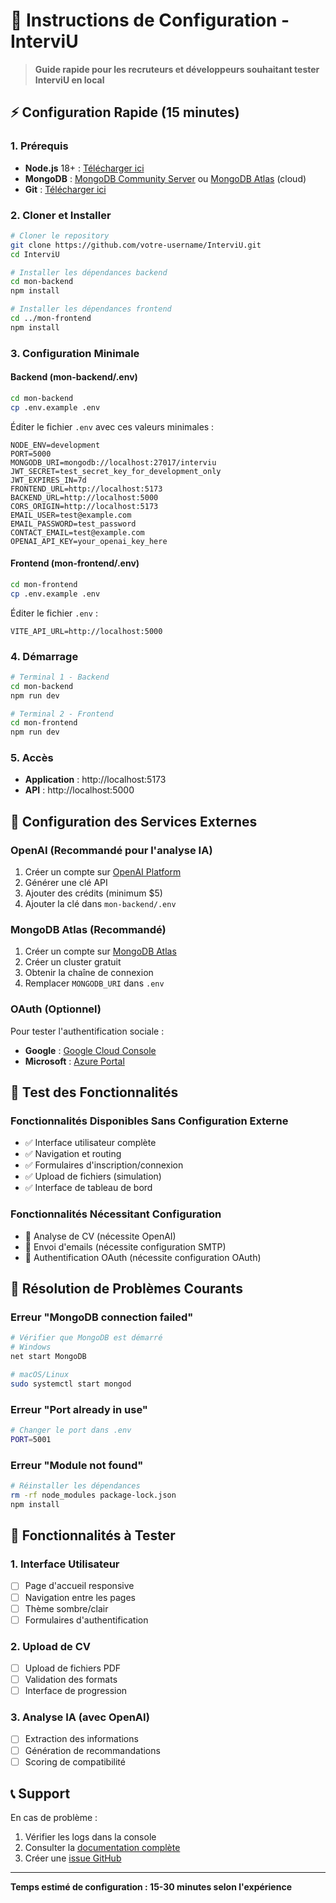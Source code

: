 # 🚀 Instructions de Configuration - InterviU

> **Guide rapide pour les recruteurs et développeurs souhaitant tester InterviU en local**

## ⚡ Configuration Rapide (15 minutes)

### 1. Prérequis
- **Node.js** 18+ : [Télécharger ici](https://nodejs.org/)
- **MongoDB** : [MongoDB Community Server](https://www.mongodb.com/try/download/community) ou [MongoDB Atlas](https://www.mongodb.com/atlas) (cloud)
- **Git** : [Télécharger ici](https://git-scm.com/)

### 2. Cloner et Installer
```bash
# Cloner le repository
git clone https://github.com/votre-username/InterviU.git
cd InterviU

# Installer les dépendances backend
cd mon-backend
npm install

# Installer les dépendances frontend
cd ../mon-frontend
npm install
```

### 3. Configuration Minimale

#### Backend (mon-backend/.env)
```bash
cd mon-backend
cp .env.example .env
```

Éditer le fichier `.env` avec ces valeurs minimales :
```env
NODE_ENV=development
PORT=5000
MONGODB_URI=mongodb://localhost:27017/interviu
JWT_SECRET=test_secret_key_for_development_only
JWT_EXPIRES_IN=7d
FRONTEND_URL=http://localhost:5173
BACKEND_URL=http://localhost:5000
CORS_ORIGIN=http://localhost:5173
EMAIL_USER=test@example.com
EMAIL_PASSWORD=test_password
CONTACT_EMAIL=test@example.com
OPENAI_API_KEY=your_openai_key_here
```

#### Frontend (mon-frontend/.env)
```bash
cd mon-frontend
cp .env.example .env
```

Éditer le fichier `.env` :
```env
VITE_API_URL=http://localhost:5000
```

### 4. Démarrage
```bash
# Terminal 1 - Backend
cd mon-backend
npm run dev

# Terminal 2 - Frontend  
cd mon-frontend
npm run dev
```

### 5. Accès
- **Application** : http://localhost:5173
- **API** : http://localhost:5000

## 🔑 Configuration des Services Externes

### OpenAI (Recommandé pour l'analyse IA)
1. Créer un compte sur [OpenAI Platform](https://platform.openai.com/)
2. Générer une clé API
3. Ajouter des crédits (minimum $5)
4. Ajouter la clé dans `mon-backend/.env`

### MongoDB Atlas (Recommandé)
1. Créer un compte sur [MongoDB Atlas](https://www.mongodb.com/atlas)
2. Créer un cluster gratuit
3. Obtenir la chaîne de connexion
4. Remplacer `MONGODB_URI` dans `.env`

### OAuth (Optionnel)
Pour tester l'authentification sociale :
- **Google** : [Google Cloud Console](https://console.cloud.google.com/)
- **Microsoft** : [Azure Portal](https://portal.azure.com/)

## 🧪 Test des Fonctionnalités

### Fonctionnalités Disponibles Sans Configuration Externe
- ✅ Interface utilisateur complète
- ✅ Navigation et routing
- ✅ Formulaires d'inscription/connexion
- ✅ Upload de fichiers (simulation)
- ✅ Interface de tableau de bord

### Fonctionnalités Nécessitant Configuration
- 🔑 Analyse de CV (nécessite OpenAI)
- 📧 Envoi d'emails (nécessite configuration SMTP)
- 🔐 Authentification OAuth (nécessite configuration OAuth)

## 🐛 Résolution de Problèmes Courants

### Erreur "MongoDB connection failed"
```bash
# Vérifier que MongoDB est démarré
# Windows
net start MongoDB

# macOS/Linux
sudo systemctl start mongod
```

### Erreur "Port already in use"
```bash
# Changer le port dans .env
PORT=5001
```

### Erreur "Module not found"
```bash
# Réinstaller les dépendances
rm -rf node_modules package-lock.json
npm install
```

## 📱 Fonctionnalités à Tester

### 1. Interface Utilisateur
- [ ] Page d'accueil responsive
- [ ] Navigation entre les pages
- [ ] Thème sombre/clair
- [ ] Formulaires d'authentification

### 2. Upload de CV
- [ ] Upload de fichiers PDF
- [ ] Validation des formats
- [ ] Interface de progression

### 3. Analyse IA (avec OpenAI)
- [ ] Extraction des informations
- [ ] Génération de recommandations
- [ ] Scoring de compatibilité

## 📞 Support

En cas de problème :
1. Vérifier les logs dans la console
2. Consulter la [documentation complète](./README.md)
3. Créer une [issue GitHub](https://github.com/votre-username/InterviU/issues)

---

**Temps estimé de configuration : 15-30 minutes selon l'expérience**
